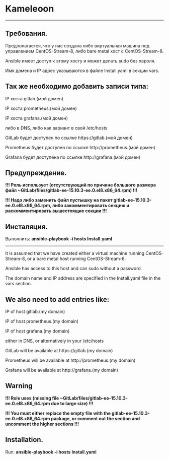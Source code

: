 # Kameleoon 

---------------------------------------------------------------------------------------------------------------------------------------------------------
Требования.
---
Предполагается, что у нас создана либо виртуальная машина под управлением CentOS-Stream-8, либо bare metal хост с  CentOS-Stream-8.

Ansible имеет доступ к этому хосту и может делать sudo без пароля.

Имя домена и IP адрес указываются в файле Install.yaml в секции vars.

Так же необходимо добавить записи типа: 
---

IP хоста gitlab.(мой домен)

IP хоста prometheus.(мой домен)

IP хоста grafana.(мой домен)

либо в DNS, либо как вариант в свой /etc/hosts


GitLab будет доступен по ссылке https://gitlab.(мой домен)

Prometheus  будет доступен по ссылке http://prometheus.(мой домен)

Grafana будет доступена по ссылке http://grafana.(мой домен)

Предупреждение.
---
**!!! Роль использует (отсутствующий по причине большого размера файл  ~GitLab/files/gitlab-ee-15.10.3-ee.0.el8.x86_64.rpm) !!!**

**!!! Надо либо заменить файл пустышку на пакет  gitlab-ee-15.10.3-ee.0.el8.x86_64.rpm, либо закомментировать секцию и раскомментировать вышестоящие секции !!!**

Инсталяция.
---
Выполнить:  **ansible-playbook -i hosts Install.yaml**


---------------------------------------------------------------------------------------------------------------------------------------------------------

It is assumed that we have created either a virtual machine running CentOS-Stream-8, or a bare metal host running CentOS-Stream-8.

Ansible has access to this host and can sudo without a password.

The domain name and IP address are specified in the Install.yaml file in the vars section.

We also need to add entries like:
---

IP of host gitlab.(my domain)

IP of host prometheus.(my domain)

IP of host grafana.(my domain)

either in DNS, or alternatively in your /etc/hosts


GitLab will be available at https://gitlab.(my domain) 

Prometheus will be available at http://prometheus.(my domain)

Grafana will be available at http://grafana.(my domain)

Warning
---
**!!! Role uses (missing file ~GitLab/files/gitlab-ee-15.10.3-ee.0.el8.x86_64.rpm due to large size) !!!**

**!!! You must either replace the empty file with the gitlab-ee-15.10.3-ee.0.el8.x86_64.rpm package, or comment out the section and uncomment the higher sections !!!**

Installation.
--- 
Run:  **ansible-playbook -i hosts Install.yaml**


